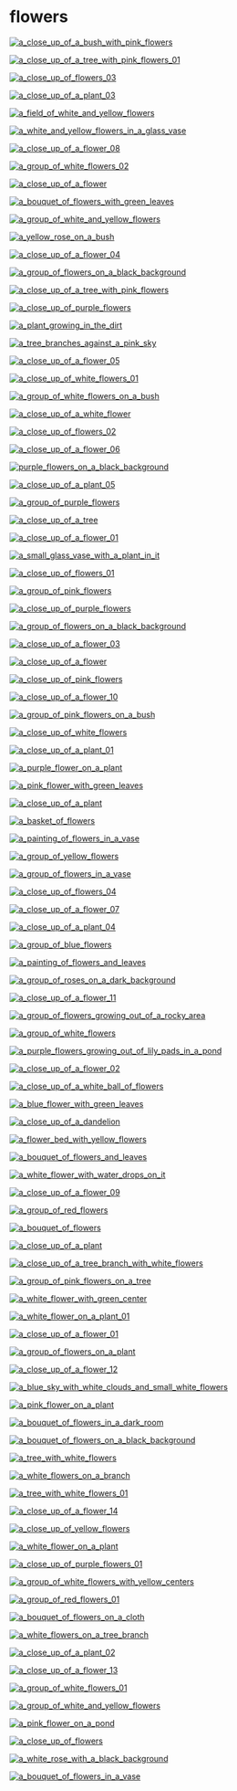 # flowers

<a href="a_close_up_of_a_bush_with_pink_flowers.jpg"><img alt="a_close_up_of_a_bush_with_pink_flowers" src="a_close_up_of_a_bush_with_pink_flowers.jpg"></a>

<a href="a_close_up_of_a_tree_with_pink_flowers_01.jpg"><img alt="a_close_up_of_a_tree_with_pink_flowers_01" src="a_close_up_of_a_tree_with_pink_flowers_01.jpg"></a>

<a href="a_close_up_of_flowers_03.jpg"><img alt="a_close_up_of_flowers_03" src="a_close_up_of_flowers_03.jpg"></a>

<a href="a_close_up_of_a_plant_03.jpg"><img alt="a_close_up_of_a_plant_03" src="a_close_up_of_a_plant_03.jpg"></a>

<a href="a_field_of_white_and_yellow_flowers.jpg"><img alt="a_field_of_white_and_yellow_flowers" src="a_field_of_white_and_yellow_flowers.jpg"></a>

<a href="a_white_and_yellow_flowers_in_a_glass_vase.jpg"><img alt="a_white_and_yellow_flowers_in_a_glass_vase" src="a_white_and_yellow_flowers_in_a_glass_vase.jpg"></a>

<a href="a_close_up_of_a_flower_08.jpg"><img alt="a_close_up_of_a_flower_08" src="a_close_up_of_a_flower_08.jpg"></a>

<a href="a_group_of_white_flowers_02.jpg"><img alt="a_group_of_white_flowers_02" src="a_group_of_white_flowers_02.jpg"></a>

<a href="a_close_up_of_a_flower.jpg"><img alt="a_close_up_of_a_flower" src="a_close_up_of_a_flower.jpg"></a>

<a href="a_bouquet_of_flowers_with_green_leaves.jpg"><img alt="a_bouquet_of_flowers_with_green_leaves" src="a_bouquet_of_flowers_with_green_leaves.jpg"></a>

<a href="a_group_of_white_and_yellow_flowers.jpg"><img alt="a_group_of_white_and_yellow_flowers" src="a_group_of_white_and_yellow_flowers.jpg"></a>

<a href="a_yellow_rose_on_a_bush.png"><img alt="a_yellow_rose_on_a_bush" src="a_yellow_rose_on_a_bush.png"></a>

<a href="a_close_up_of_a_flower_04.jpg"><img alt="a_close_up_of_a_flower_04" src="a_close_up_of_a_flower_04.jpg"></a>

<a href="a_group_of_flowers_on_a_black_background.jpg"><img alt="a_group_of_flowers_on_a_black_background" src="a_group_of_flowers_on_a_black_background.jpg"></a>

<a href="a_close_up_of_a_tree_with_pink_flowers.jpg"><img alt="a_close_up_of_a_tree_with_pink_flowers" src="a_close_up_of_a_tree_with_pink_flowers.jpg"></a>

<a href="a_close_up_of_purple_flowers.jpg"><img alt="a_close_up_of_purple_flowers" src="a_close_up_of_purple_flowers.jpg"></a>

<a href="a_plant_growing_in_the_dirt.jpg"><img alt="a_plant_growing_in_the_dirt" src="a_plant_growing_in_the_dirt.jpg"></a>

<a href="a_tree_branches_against_a_pink_sky.jpg"><img alt="a_tree_branches_against_a_pink_sky" src="a_tree_branches_against_a_pink_sky.jpg"></a>

<a href="a_close_up_of_a_flower_05.jpg"><img alt="a_close_up_of_a_flower_05" src="a_close_up_of_a_flower_05.jpg"></a>

<a href="a_close_up_of_white_flowers_01.jpg"><img alt="a_close_up_of_white_flowers_01" src="a_close_up_of_white_flowers_01.jpg"></a>

<a href="a_group_of_white_flowers_on_a_bush.jpg"><img alt="a_group_of_white_flowers_on_a_bush" src="a_group_of_white_flowers_on_a_bush.jpg"></a>

<a href="a_close_up_of_a_white_flower.jpg"><img alt="a_close_up_of_a_white_flower" src="a_close_up_of_a_white_flower.jpg"></a>

<a href="a_close_up_of_flowers_02.jpg"><img alt="a_close_up_of_flowers_02" src="a_close_up_of_flowers_02.jpg"></a>

<a href="a_close_up_of_a_flower_06.jpg"><img alt="a_close_up_of_a_flower_06" src="a_close_up_of_a_flower_06.jpg"></a>

<a href="purple_flowers_on_a_black_background.png"><img alt="purple_flowers_on_a_black_background" src="purple_flowers_on_a_black_background.png"></a>

<a href="a_close_up_of_a_plant_05.jpg"><img alt="a_close_up_of_a_plant_05" src="a_close_up_of_a_plant_05.jpg"></a>

<a href="a_group_of_purple_flowers.jpg"><img alt="a_group_of_purple_flowers" src="a_group_of_purple_flowers.jpg"></a>

<a href="a_close_up_of_a_tree.jpg"><img alt="a_close_up_of_a_tree" src="a_close_up_of_a_tree.jpg"></a>

<a href="a_close_up_of_a_flower_01.jpg"><img alt="a_close_up_of_a_flower_01" src="a_close_up_of_a_flower_01.jpg"></a>

<a href="a_small_glass_vase_with_a_plant_in_it.jpg"><img alt="a_small_glass_vase_with_a_plant_in_it" src="a_small_glass_vase_with_a_plant_in_it.jpg"></a>

<a href="a_close_up_of_flowers_01.jpg"><img alt="a_close_up_of_flowers_01" src="a_close_up_of_flowers_01.jpg"></a>

<a href="a_group_of_pink_flowers.jpeg"><img alt="a_group_of_pink_flowers" src="a_group_of_pink_flowers.jpeg"></a>

<a href="a_close_up_of_purple_flowers.png"><img alt="a_close_up_of_purple_flowers" src="a_close_up_of_purple_flowers.png"></a>

<a href="a_group_of_flowers_on_a_black_background.png"><img alt="a_group_of_flowers_on_a_black_background" src="a_group_of_flowers_on_a_black_background.png"></a>

<a href="a_close_up_of_a_flower_03.jpg"><img alt="a_close_up_of_a_flower_03" src="a_close_up_of_a_flower_03.jpg"></a>

<a href="a_close_up_of_a_flower.png"><img alt="a_close_up_of_a_flower" src="a_close_up_of_a_flower.png"></a>

<a href="a_close_up_of_pink_flowers.jpg"><img alt="a_close_up_of_pink_flowers" src="a_close_up_of_pink_flowers.jpg"></a>

<a href="a_close_up_of_a_flower_10.jpg"><img alt="a_close_up_of_a_flower_10" src="a_close_up_of_a_flower_10.jpg"></a>

<a href="a_group_of_pink_flowers_on_a_bush.jpg"><img alt="a_group_of_pink_flowers_on_a_bush" src="a_group_of_pink_flowers_on_a_bush.jpg"></a>

<a href="a_close_up_of_white_flowers.jpg"><img alt="a_close_up_of_white_flowers" src="a_close_up_of_white_flowers.jpg"></a>

<a href="a_close_up_of_a_plant_01.jpg"><img alt="a_close_up_of_a_plant_01" src="a_close_up_of_a_plant_01.jpg"></a>

<a href="a_purple_flower_on_a_plant.jpg"><img alt="a_purple_flower_on_a_plant" src="a_purple_flower_on_a_plant.jpg"></a>

<a href="a_pink_flower_with_green_leaves.jpg"><img alt="a_pink_flower_with_green_leaves" src="a_pink_flower_with_green_leaves.jpg"></a>

<a href="a_close_up_of_a_plant.png"><img alt="a_close_up_of_a_plant" src="a_close_up_of_a_plant.png"></a>

<a href="a_basket_of_flowers.jpg"><img alt="a_basket_of_flowers" src="a_basket_of_flowers.jpg"></a>

<a href="a_painting_of_flowers_in_a_vase.jpeg"><img alt="a_painting_of_flowers_in_a_vase" src="a_painting_of_flowers_in_a_vase.jpeg"></a>

<a href="a_group_of_yellow_flowers.jpg"><img alt="a_group_of_yellow_flowers" src="a_group_of_yellow_flowers.jpg"></a>

<a href="a_group_of_flowers_in_a_vase.jpg"><img alt="a_group_of_flowers_in_a_vase" src="a_group_of_flowers_in_a_vase.jpg"></a>

<a href="a_close_up_of_flowers_04.jpg"><img alt="a_close_up_of_flowers_04" src="a_close_up_of_flowers_04.jpg"></a>

<a href="a_close_up_of_a_flower_07.jpg"><img alt="a_close_up_of_a_flower_07" src="a_close_up_of_a_flower_07.jpg"></a>

<a href="a_close_up_of_a_plant_04.jpg"><img alt="a_close_up_of_a_plant_04" src="a_close_up_of_a_plant_04.jpg"></a>

<a href="a_group_of_blue_flowers.jpg"><img alt="a_group_of_blue_flowers" src="a_group_of_blue_flowers.jpg"></a>

<a href="a_painting_of_flowers_and_leaves.jpeg"><img alt="a_painting_of_flowers_and_leaves" src="a_painting_of_flowers_and_leaves.jpeg"></a>

<a href="a_group_of_roses_on_a_dark_background.png"><img alt="a_group_of_roses_on_a_dark_background" src="a_group_of_roses_on_a_dark_background.png"></a>

<a href="a_close_up_of_a_flower_11.jpg"><img alt="a_close_up_of_a_flower_11" src="a_close_up_of_a_flower_11.jpg"></a>

<a href="a_group_of_flowers_growing_out_of_a_rocky_area.jpg"><img alt="a_group_of_flowers_growing_out_of_a_rocky_area" src="a_group_of_flowers_growing_out_of_a_rocky_area.jpg"></a>

<a href="a_group_of_white_flowers.jpg"><img alt="a_group_of_white_flowers" src="a_group_of_white_flowers.jpg"></a>

<a href="a_purple_flowers_growing_out_of_lily_pads_in_a_pond.jpg"><img alt="a_purple_flowers_growing_out_of_lily_pads_in_a_pond" src="a_purple_flowers_growing_out_of_lily_pads_in_a_pond.jpg"></a>

<a href="a_close_up_of_a_flower_02.jpg"><img alt="a_close_up_of_a_flower_02" src="a_close_up_of_a_flower_02.jpg"></a>

<a href="a_close_up_of_a_white_ball_of_flowers.jpg"><img alt="a_close_up_of_a_white_ball_of_flowers" src="a_close_up_of_a_white_ball_of_flowers.jpg"></a>

<a href="a_blue_flower_with_green_leaves.jpg"><img alt="a_blue_flower_with_green_leaves" src="a_blue_flower_with_green_leaves.jpg"></a>

<a href="a_close_up_of_a_dandelion.jpg"><img alt="a_close_up_of_a_dandelion" src="a_close_up_of_a_dandelion.jpg"></a>

<a href="a_flower_bed_with_yellow_flowers.jpg"><img alt="a_flower_bed_with_yellow_flowers" src="a_flower_bed_with_yellow_flowers.jpg"></a>

<a href="a_bouquet_of_flowers_and_leaves.jpg"><img alt="a_bouquet_of_flowers_and_leaves" src="a_bouquet_of_flowers_and_leaves.jpg"></a>

<a href="a_white_flower_with_water_drops_on_it.jpg"><img alt="a_white_flower_with_water_drops_on_it" src="a_white_flower_with_water_drops_on_it.jpg"></a>

<a href="a_close_up_of_a_flower_09.jpg"><img alt="a_close_up_of_a_flower_09" src="a_close_up_of_a_flower_09.jpg"></a>

<a href="a_group_of_red_flowers.jpg"><img alt="a_group_of_red_flowers" src="a_group_of_red_flowers.jpg"></a>

<a href="a_bouquet_of_flowers.jpg"><img alt="a_bouquet_of_flowers" src="a_bouquet_of_flowers.jpg"></a>

<a href="a_close_up_of_a_plant.jpg"><img alt="a_close_up_of_a_plant" src="a_close_up_of_a_plant.jpg"></a>

<a href="a_close_up_of_a_tree_branch_with_white_flowers.jpg"><img alt="a_close_up_of_a_tree_branch_with_white_flowers" src="a_close_up_of_a_tree_branch_with_white_flowers.jpg"></a>

<a href="a_group_of_pink_flowers_on_a_tree.jpg"><img alt="a_group_of_pink_flowers_on_a_tree" src="a_group_of_pink_flowers_on_a_tree.jpg"></a>

<a href="a_white_flower_with_green_center.jpg"><img alt="a_white_flower_with_green_center" src="a_white_flower_with_green_center.jpg"></a>

<a href="a_white_flower_on_a_plant_01.jpg"><img alt="a_white_flower_on_a_plant_01" src="a_white_flower_on_a_plant_01.jpg"></a>

<a href="a_close_up_of_a_flower_01.png"><img alt="a_close_up_of_a_flower_01" src="a_close_up_of_a_flower_01.png"></a>

<a href="a_group_of_flowers_on_a_plant.jpg"><img alt="a_group_of_flowers_on_a_plant" src="a_group_of_flowers_on_a_plant.jpg"></a>

<a href="a_close_up_of_a_flower_12.jpg"><img alt="a_close_up_of_a_flower_12" src="a_close_up_of_a_flower_12.jpg"></a>

<a href="a_blue_sky_with_white_clouds_and_small_white_flowers.jpg"><img alt="a_blue_sky_with_white_clouds_and_small_white_flowers" src="a_blue_sky_with_white_clouds_and_small_white_flowers.jpg"></a>

<a href="a_pink_flower_on_a_plant.jpg"><img alt="a_pink_flower_on_a_plant" src="a_pink_flower_on_a_plant.jpg"></a>

<a href="a_bouquet_of_flowers_in_a_dark_room.jpg"><img alt="a_bouquet_of_flowers_in_a_dark_room" src="a_bouquet_of_flowers_in_a_dark_room.jpg"></a>

<a href="a_bouquet_of_flowers_on_a_black_background.jpg"><img alt="a_bouquet_of_flowers_on_a_black_background" src="a_bouquet_of_flowers_on_a_black_background.jpg"></a>

<a href="a_tree_with_white_flowers.jpg"><img alt="a_tree_with_white_flowers" src="a_tree_with_white_flowers.jpg"></a>

<a href="a_white_flowers_on_a_branch.jpg"><img alt="a_white_flowers_on_a_branch" src="a_white_flowers_on_a_branch.jpg"></a>

<a href="a_tree_with_white_flowers_01.jpg"><img alt="a_tree_with_white_flowers_01" src="a_tree_with_white_flowers_01.jpg"></a>

<a href="a_close_up_of_a_flower_14.jpg"><img alt="a_close_up_of_a_flower_14" src="a_close_up_of_a_flower_14.jpg"></a>

<a href="a_close_up_of_yellow_flowers.jpg"><img alt="a_close_up_of_yellow_flowers" src="a_close_up_of_yellow_flowers.jpg"></a>

<a href="a_white_flower_on_a_plant.jpg"><img alt="a_white_flower_on_a_plant" src="a_white_flower_on_a_plant.jpg"></a>

<a href="a_close_up_of_purple_flowers_01.jpg"><img alt="a_close_up_of_purple_flowers_01" src="a_close_up_of_purple_flowers_01.jpg"></a>

<a href="a_group_of_white_flowers_with_yellow_centers.jpg"><img alt="a_group_of_white_flowers_with_yellow_centers" src="a_group_of_white_flowers_with_yellow_centers.jpg"></a>

<a href="a_group_of_red_flowers_01.jpg"><img alt="a_group_of_red_flowers_01" src="a_group_of_red_flowers_01.jpg"></a>

<a href="a_bouquet_of_flowers_on_a_cloth.jpg"><img alt="a_bouquet_of_flowers_on_a_cloth" src="a_bouquet_of_flowers_on_a_cloth.jpg"></a>

<a href="a_white_flowers_on_a_tree_branch.jpg"><img alt="a_white_flowers_on_a_tree_branch" src="a_white_flowers_on_a_tree_branch.jpg"></a>

<a href="a_close_up_of_a_plant_02.jpg"><img alt="a_close_up_of_a_plant_02" src="a_close_up_of_a_plant_02.jpg"></a>

<a href="a_close_up_of_a_flower_13.jpg"><img alt="a_close_up_of_a_flower_13" src="a_close_up_of_a_flower_13.jpg"></a>

<a href="a_group_of_white_flowers_01.jpg"><img alt="a_group_of_white_flowers_01" src="a_group_of_white_flowers_01.jpg"></a>

<a href="a_group_of_white_and_yellow_flowers.png"><img alt="a_group_of_white_and_yellow_flowers" src="a_group_of_white_and_yellow_flowers.png"></a>

<a href="a_pink_flower_on_a_pond.jpg"><img alt="a_pink_flower_on_a_pond" src="a_pink_flower_on_a_pond.jpg"></a>

<a href="a_close_up_of_flowers.jpg"><img alt="a_close_up_of_flowers" src="a_close_up_of_flowers.jpg"></a>

<a href="a_white_rose_with_a_black_background.png"><img alt="a_white_rose_with_a_black_background" src="a_white_rose_with_a_black_background.png"></a>

<a href="a_bouquet_of_flowers_in_a_vase.jpg"><img alt="a_bouquet_of_flowers_in_a_vase" src="a_bouquet_of_flowers_in_a_vase.jpg"></a>

